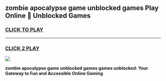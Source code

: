 
## zombie apocalypse game unblocked games Play Online 👋 Unblocked Games
<h3>
<a href="https://premium.freeplayer.one?title=zombie_apocalypse_game_unblocked_games&ref=19F">CLICK TO PLAY</a></h3>
<hr>

<h3>
<a href="https://premium.freeplayer.one?title=zombie_apocalypse_game_unblocked_games&ref=19F">CLICK 2 PLAY</a>
  
</h3>

<a href="https://premium.freeplayer.one?title=zombie_apocalypse_game_unblocked_games&ref=19F"><img src="https://clearcache.store/games.png"></a>


**zombie apocalypse game unblocked games games unblocked: Your Gateway to Fun and Accessible Online Gaming**
